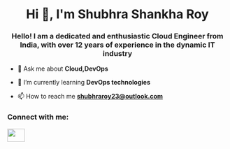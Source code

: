 <h1 align="center">Hi 👋, I'm Shubhra Shankha Roy</h1>
<h3 align="center">Hello! I am a dedicated and enthusiastic Cloud Engineer from India, with over 12 years of experience in the dynamic IT industry </h3>




- 💬 Ask me about **Cloud,DevOps**

- 🌱 I’m currently learning **DevOps technologies**

- 📫 How to reach me **shubhraroy23@outlook.com**

<h3 align="left">Connect with me:</h3>
<p align="left">
<a href="www.linkedin.com/in/shubhra-shankha-roy" target="blank"><img align="center" src="https://raw.githubusercontent.com/rahuldkjain/github-profile-readme-generator/master/src/images/icons/Social/linked-in-alt.svg" height="30" width="40" /></a>
</p>


